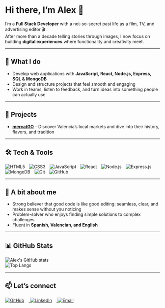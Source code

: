 # Hi there, I’m Alex 👋  

I’m a **Full Stack Developer** with a not-so-secret past life as a film, TV, and advertising editor 🎬.  
After more than a decade telling stories through images, I now focus on building **digital experiences** where functionality and creativity meet.  

---

## 🌱 What I do  
- Develop web applications with **JavaScript, React, Node.js, Express, SQL & MongoDB**  
- Design and structure projects that feel smooth and engaging  
- Work in teams, listen to feedback, and turn ideas into something people can actually use  

---

## 🚀 Projects  
- [**mercatGO**](https://mercatgo.vercel.app/) – Discover Valencia’s local markets and dive into their history, flavors, and tradition  

---

## 🛠️ Tech & Tools  

<p align="left">
  <img src="https://img.shields.io/badge/-HTML5-E34F26?style=flat&logo=html5&logoColor=white" alt="HTML5" style="margin-right: 10px;" />
  <img src="https://img.shields.io/badge/-CSS3-1572B6?style=flat&logo=css3" alt="CSS3" style="margin-right: 10px;" />
  <img src="https://img.shields.io/badge/-JavaScript-F7DF1E?style=flat&logo=javascript&logoColor=black" alt="JavaScript" style="margin-right: 10px;" />
  <img src="https://img.shields.io/badge/-React-61DAFB?style=flat&logo=react&logoColor=black" alt="React" style="margin-right: 10px;" />
  <img src="https://img.shields.io/badge/-Node.js-339933?style=flat&logo=node.js&logoColor=white" alt="Node.js" style="margin-right: 10px;" />
  <img src="https://img.shields.io/badge/-Express.js-000000?style=flat&logo=express" alt="Express.js" style="margin-right: 10px;" />
  <img src="https://img.shields.io/badge/-MongoDB-47A248?style=flat&logo=mongodb&logoColor=white" alt="MongoDB" style="margin-right: 10px;" />
  <img src="https://img.shields.io/badge/-Git-F05032?style=flat&logo=git&logoColor=white" alt="Git" style="margin-right: 10px;" />
  <img src="https://img.shields.io/badge/-GitHub-181717?style=flat&logo=github" alt="GitHub" style="margin-right: 10px;" />
</p>

---

## 🎯 A bit about me  
- Strong believer that good code is like good editing: seamless, clear, and makes sense without you noticing  
- Problem-solver who enjoys finding simple solutions to complex challenges  
- Fluent in **Spanish, Valencian, and English**  

---

## 📊 GitHub Stats  

![Alex's GitHub stats](https://github-readme-stats.vercel.app/api?username=alejandrogoscu&show_icons=true&theme=tokyonight)  
![Top Langs](https://github-readme-stats.vercel.app/api/top-langs/?username=alejandrogoscu&layout=compact&theme=tokyonight)  

---

## 📫 Let’s connect  

<p align="left">
  <a href="https://github.com/alejandrogoscu">
    <img src="https://img.shields.io/badge/GitHub-100000?style=flat&logo=github&logoColor=white" alt="GitHub" style="margin-right: 15px;" />
  </a>
  <a href="https://www.linkedin.com/in/alejandrogoscu">
    <img src="https://img.shields.io/badge/LinkedIn-blue?style=flat&logo=linkedin&logoColor=white" alt="LinkedIn" style="margin-right: 15px;" />
  </a>
  <a href="mailto:alejandrogoscu@gmail.com">
    <img src="https://img.shields.io/badge/Email-D14836?style=flat&logo=gmail&logoColor=white" alt="Email" style="margin-right: 15px;" />
  </a>
</p>


